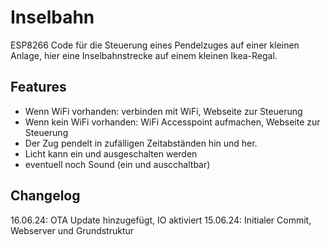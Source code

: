 # Inselbahn

ESP8266 Code für die Steuerung eines Pendelzuges auf einer kleinen Anlage, hier eine Inselbahnstrecke auf einem kleinen Ikea-Regal.

## Features

* Wenn WiFi vorhanden: verbinden mit WiFi, Webseite zur Steuerung
* Wenn kein WiFi vorhanden: WiFi Accesspoint aufmachen, Webseite zur Steuerung
* Der Zug pendelt in zufälligen Zeitabständen hin und her.
* Licht kann ein und ausgeschalten werden
* eventuell noch Sound (ein und auscchaltbar)

## Changelog
16.06.24: OTA Update hinzugefügt, IO aktiviert
15.06.24: Initialer Commit, Webserver und Grundstruktur